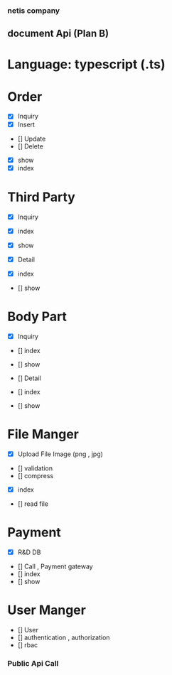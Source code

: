 ### netis company
## document Api (Plan B)
# Language: typescript (.ts)


# Order 
- [x] Inquiry
- [x] Insert
- [] Update
- [] Delete
- [x] show
- [x] index

# Third Party
- [x] Inquiry
- [x] index 
- [x] show 

- [x] Detail
- [x] index
- [] show

# Body Part
- [x] Inquiry
- [] index 
- [] show 

- [] Detail
- [] index
- [] show


# File Manger
- [x] Upload File Image (png , jpg)
- [] validation 
- [] compress
- [x] index
- [] read file 


# Payment
- [x] R&D DB
- [] Call , Payment gateway
- [] index
- [] show

# User Manger
- [] User
- [] authentication , authorization
- [] rbac




### Public Api Call


